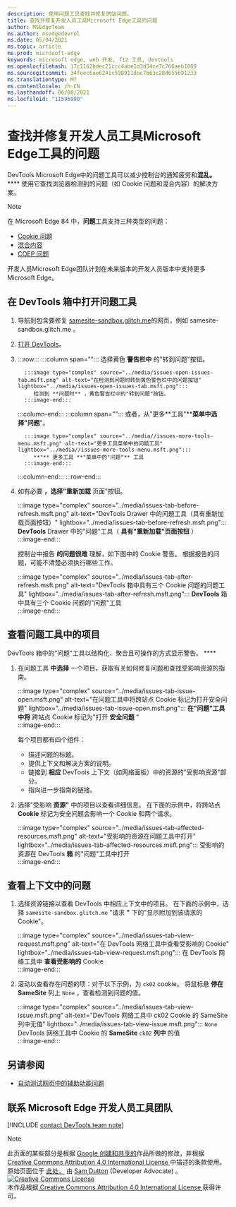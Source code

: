 ```yaml
---
description: 使用问题工具查找并修复网站问题。
title: 查找并修复开发人员工具Microsoft Edge工具的问题
author: MSEdgeTeam
ms.author: msedgedevrel
ms.date: 05/04/2021
ms.topic: article
ms.prod: microsoft-edge
keywords: microsoft edge, web 开发, f12 工具, devtools
ms.openlocfilehash: 17c1162bdec21ccc4abe1d3d34ce7c766aeb1009
ms.sourcegitcommit: 34feec6ae6241c598911dac7b63c28d655691233
ms.translationtype: MT
ms.contentlocale: zh-CN
ms.lasthandoff: 06/08/2021
ms.locfileid: "11596990"
---
```

<!-- Copyright Sam Dutton 

   Licensed under the Apache License, Version 2.0 (the "License");
   you may not use this file except in compliance with the License.
   You may obtain a copy of the License at

       https://www.apache.org/licenses/LICENSE-2.0

   Unless required by applicable law or agreed to in writing, software
   distributed under the License is distributed on an "AS IS" BASIS,
   WITHOUT WARRANTIES OR CONDITIONS OF ANY KIND, either express or implied.
   See the License for the specific language governing permissions and
   limitations under the License.  -->  
# <a name="find-and-fix-problems-with-the-microsoft-edge-devtools-issues-tool"></a>查找并修复开发人员工具Microsoft Edge工具的问题  

DevTools Microsoft Edge中的问题工具可以减少控制台的通知疲劳和**混乱。** ****  使用它查找浏览器检测到的问题（如 Cookie 问题和混合内容）的解决方案。  

> [!NOTE]
> 在 Microsoft Edge 84 中，**问题**工具支持三种类型的问题：  
> *   [Cookie 问题][MDNSameSiteCookies]  
> *   [混合内容][MDNMixedContent]  
> *   [COEP 问题][W3CCOEPSpec]
> 
> 开发人员Microsoft Edge团队计划在未来版本的开发人员版本中支持更多Microsoft Edge。  

## <a name="open-the-issues-tool-in-the-devtools-drawer"></a>在 DevTools 箱中打开问题工具  

1.  导航到包含要修复 [samesite-sandbox.glitch.me][GlitchSamesiteSandbox]的网页，例如 samesite-sandbox.glitch.me 。  
1.  [打开 DevTools][DevtoolsOpen]。  
1.  :::row:::
       :::column span="":::
          选择黄色 **警告栏中** 的"转到问题"按钮。  
          
          :::image type="complex" source="../media/issues-open-issues-tab.msft.png" alt-text="在检测到问题时转到黄色警告栏中的问题按钮" lightbox="../media/issues-open-issues-tab.msft.png":::
             检测到 **问题时** ，黄色警告栏中的"转到问题"按钮。  
          :::image-end:::  
       :::column-end:::
       :::column span="":::
          或者，从"更多**工具"****菜单中选择"问题**"。  
          
          :::image type="complex" source="../media//issues-more-tools-menu.msft.png" alt-text="更多工具菜单中的问题工具" lightbox="../media//issues-more-tools-menu.msft.png":::
             **"** 更多工具 **"菜单中的"问题"** 工具  
          :::image-end:::  
       :::column-end:::
    :::row-end:::
    
1.  如有必要 **，选择"重新加载** 页面"按钮。  
    
    :::image type="complex" source="../media/issues-tab-before-refresh.msft.png" alt-text="DevTools Drawer 中的问题工具（具有重新加载页面按钮）" lightbox="../media/issues-tab-before-refresh.msft.png":::
       **DevTools** Drawer 中的"问题"工具（ **具有"重新加载"页面按钮** ）  
    :::image-end:::  

    控制台中报告 **的问题很难** 理解，如下图中的 Cookie 警告。  根据报告的问题，可能不清楚必须执行哪些工作。  
    
    :::image type="complex" source="../media/issues-tab-after-refresh.msft.png" alt-text="DevTools 箱中具有三个 Cookie 问题的问题工具" lightbox="../media/issues-tab-after-refresh.msft.png":::
       **DevTools** 箱中具有三个 Cookie 问题的"问题"工具  
    :::image-end:::  
    
## <a name="view-items-in-the-issues-tool"></a>查看问题工具中的项目  

DevTools 箱中的"问题"工具以结构化、聚合且可操作的方式显示警告。 ****  

1.  在问题工具 **中选择** 一个项目，获取有关如何修复问题和查找受影响资源的指南。  
    
    :::image type="complex" source="../media/issues-tab-issue-open.msft.png" alt-text="在问题工具中将跨站点 Cookie 标记为打开安全问题" lightbox="../media/issues-tab-issue-open.msft.png":::
       **在"问题"工具中将** 跨站点 Cookie 标记为"打开 **安全问题** "  
    :::image-end:::  
    
    每个项目都有四个组件：  
    
    *   描述问题的标题。  
    *   提供上下文和解决方案的说明。  
    *   链接到 **相应** DevTools 上下文（如网络面板）中的资源的"受影响资源"部分。  
    *   指向进一步指南的链接。  
    
1.  选择"受影响 **资源"** 中的项目以查看详细信息。  在下面的示例中，将跨站点 **Cookie** 标记为安全问题会影响一个 Cookie 和两个请求。  
    
    :::image type="complex" source="../media/issues-tab-affected-resources.msft.png" alt-text="受影响的资源在问题工具中打开" lightbox="../media/issues-tab-affected-resources.msft.png":::
       受影响的资源在 DevTools **箱** 的"问题"工具中打开  
    :::image-end:::  
    
## <a name="view-issues-in-context"></a>查看上下文中的问题  

1.  选择资源链接以查看 DevTools 中相应上下文中的项目。  在下面的示例中，选择 `samesite-sandbox.glitch.me` "请求 **"** 下的"显示附加到该请求的 Cookie"。  
    
    :::image type="complex" source="../media/issues-tab-view-request.msft.png" alt-text="在 DevTools 网络工具中查看受影响的 Cookie" lightbox="../media/issues-tab-view-request.msft.png":::
       在 DevTools 网络工具中 **查看受影响的** Cookie  
    :::image-end:::  

1.  滚动以查看存在问题的项：对于以下示例，为 `ck02` cookie。  将鼠标悬 **停在 SameSite** 列上 `None` ，查看检测到问题的值。  
    
    :::image type="complex" source="../media/issues-tab-view-issue.msft.png" alt-text="DevTools 网络工具中 ck02 Cookie 的 SameSite 列中无值" lightbox="../media/issues-tab-view-issue.msft.png":::
       `None` DevTools 网络工具中 Cookie 的 **SameSite** `ck02` **列中** 的值  
    :::image-end:::  


## <a name="see-also"></a>另请参阅

* [自动测试网页中的辅助功能问题](../accessibility/test-issues-tool.md)


## <a name="getting-in-touch-with-the-microsoft-edge-devtools-team"></a>联系 Microsoft Edge 开发人员工具团队  

[!INCLUDE [contact DevTools team note](../includes/contact-devtools-team-note.md)]  

<!-- links -->  

[DevtoolsOpen]: ../open/index.md "打开 Microsoft Edge 开发人员工具 | Microsoft Docs"  

[GlitchSamesiteSandbox]: https://samesite-sandbox.glitch.me "SameSite Cookie 测试|小故障"  

[MDNSameSiteCookies]: https://developer.mozilla.org/docs/Web/HTTP/Headers/Set-Cookie/SameSite "SameSite cookie |MDN"  
[MDNMixedContent]: https://developer.mozilla.org/docs/Web/Security/Mixed_content "混合内容|MDN"  

[W3CCOEPSpec]: https://wicg.github.io/cross-origin-embedder-policy "跨源嵌入者策略|Web Incubator Community 组"  

> [!NOTE]
> 此页面的某些部分是根据 [Google 创建和共享的][GoogleSitePolicies]作品所做的修改，并根据[ Creative Commons Attribution 4.0 International License ][CCA4IL]中描述的条款使用。  
> 原始页面位于 [此处，](https://developers.google.com/web/tools/chrome-devtools/issues/index) 由 [Sam Dutton][SamDutton] \(Developer Advocate\) 。  
[![Creative Commons License][CCby4Image]][CCA4IL]  
本作品根据[ Creative Commons Attribution 4.0 International License ][CCA4IL]获得许可。  

[CCA4IL]: https://creativecommons.org/licenses/by/4.0  
[CCby4Image]: https://i.creativecommons.org/l/by/4.0/88x31.png  
[GoogleSitePolicies]: https://developers.google.com/terms/site-policies  
[KayceBasques]: https://developers.google.com/web/resources/contributors#kayce-basques  
[SamDutton]: https://developers.google.com/web/resources/contributors#sam-dutton  
